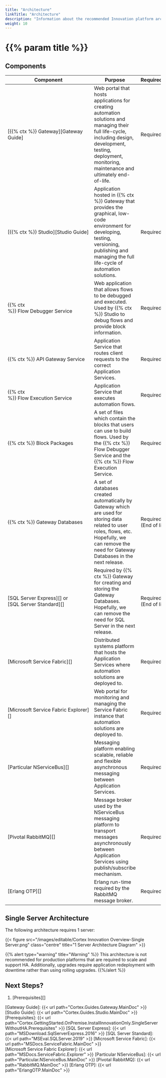 ```yaml
---
title: "Architecture"
linkTitle: "Architecture"
description: "Information about the recommended Innovation platform architecture, including component descriptions."
weight: 10
---
```


# {{% param title %}}

## Components

| Component | Purpose | Required/Optional |Server Role |
|-----------|---------|----------|------------|
| [{{% ctx %}}&nbsp;Gateway][Gateway Guide]| Web portal that hosts applications for creating automation solutions and managing their full life-cycle, including design, development, testing, deployment, monitoring, maintenance and ultimately end-of-life. | Required | Web&nbsp;Application&nbsp;Server |
| [{{% ctx %}}&nbsp;Studio][Studio Guide] | Application hosted in {{% ctx %}} Gateway that provides the graphical, low-code environment for developing, testing, versioning, publishing and managing the full life-cycle of automation solutions. | Required | Web&nbsp;Application&nbsp;Server |
| {{% ctx %}}&nbsp;Flow&nbsp;Debugger&nbsp;Service | Web application that allows flows to be debugged and executed. Used by {{% ctx %}} Studio to debug flows and provide block information. | Required | Web&nbsp;Application&nbsp;Server |
| {{% ctx %}}&nbsp;API&nbsp;Gateway&nbsp;Service | Application Service that routes client requests to the correct Application Services. | Required | Application&nbsp;Server |
| {{% ctx %}}&nbsp;Flow&nbsp;Execution&nbsp;Service | Application Service that executes automation flows. | Required | Application&nbsp;Server |
| {{% ctx %}}&nbsp;Block&nbsp;Packages | A set of files which contain the blocks that users can use to build flows. Used by the {{% ctx %}} Flow Debugger Service and the {{% ctx %}} Flow Execution Service. | Required | Web&nbsp;Application&nbsp;Server, Application&nbsp;Server |
| {{% ctx %}}&nbsp;Gateway&nbsp;Databases | A set of databases created automatically by Gateway which are used for storing data related to user roles, flows, etc. Hopefully, we can remove the need for Gateway Databases in the next release.  | Required<br />(End of life) | Web&nbsp;Application&nbsp;Server |
| [SQL&nbsp;Server&nbsp;Express][] or [SQL&nbsp;Server&nbsp;Standard][] | Required by {{% ctx %}} Gateway for creating and storing the Gateway Databases. Hopefully, we can remove the need for SQL Server in the next release. | Required<br />(End of life) | Web&nbsp;Application&nbsp;Server |
| [Microsoft&nbsp;Service&nbsp;Fabric][] | Distributed systems platform that hosts the Application Services where automation solutions are deployed to. | Required | Application&nbsp;Server |
| [Microsoft&nbsp;Service&nbsp;Fabric&nbsp;Explorer][] | Web portal for monitoring and managing the Service Fabric instance that automation solutions are deployed to. | Required | Application&nbsp;Server |
| [Particular&nbsp;NServiceBus][] | Messaging platform enabling scalable, reliable and flexible asynchronous messaging between Application Services. | Required | Application&nbsp;Server |
| [Pivotal&nbsp;RabbitMQ][] | Message broker used by the NServiceBus messaging platform to transport messages asynchronously between Application Services using publish/subscribe mechanism. | Required | Application&nbsp;Server |
| [Erlang&nbsp;OTP][] | Erlang run-time required by the RabbitMQ message broker. | Required | Application&nbsp;Server |

## Single Server Architecture

The following architecture requires 1 server:

{{< figure src="/images/editable/Cortex Innovation Overview-Single Server.png" class="centre" title="1 Server Architecture Diagram" >}}

{{% alert type="warning" title="Warning" %}} This architecture is not recommended for production platforms that are required to scale and support HA. Additionally, upgrades require application redeployment with downtime rather than using rolling upgrades. {{%/alert %}}

## Next Steps?

1. [Prerequisites][]

[Gateway Guide]: {{< url path="Cortex.Guides.Gateway.MainDoc" >}}
[Studio Guide]: {{< url path="Cortex.Guides.Studio.MainDoc" >}}
[Prerequisites]: {{< url path="Cortex.GettingStarted.OnPremise.InstallInnovationOnly.SingleServerWithoutHA.Prerequisites" >}}
[SQL&nbsp;Server&nbsp;Express]: {{< url path="MSDownload.SqlServerExpress.2016"  >}}
[SQL&nbsp;Server&nbsp;Standard]: {{< url path="MSEval.SQLServer.2019" >}}
[Microsoft&nbsp;Service&nbsp;Fabric]: {{< url path="MSDocs.ServiceFabric.MainDoc" >}}
[Microsoft&nbsp;Service&nbsp;Fabric&nbsp;Explorer]: {{< url path="MSDocs.ServiceFabric.Explorer" >}}
[Particular&nbsp;NServiceBus]: {{< url path="Particular.NServiceBus.MainDoc" >}}
[Pivotal&nbsp;RabbitMQ]: {{< url path="RabbitMQ.MainDoc" >}}
[Erlang&nbsp;OTP]: {{< url path="ErlangOTP.MainDoc" >}}
